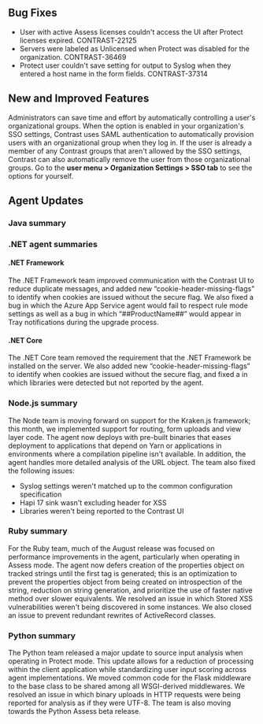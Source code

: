 <!--
title: "Contrast 3.6.7 - August 2019"
description: "Contrast 3.6.7 August 2019"
tags: "3.6.7 August Release Notes"
-->

## Bug Fixes

* User with active Assess licenses couldn't access the UI after Protect licenses expired. CONTRAST-22125
* Servers were labeled as Unlicensed when Protect was disabled for the organization. CONTRAST-36469
* Protect user couldn't save setting for output to Syslog when they entered a host name in the form fields. CONTRAST-37314

## New and Improved Features

Administrators can save time and effort by automatically controlling a user's organizational groups. When the option is enabled in your organization's SSO settings, Contrast uses SAML authentication to automatically provision users with an organizational group when they log in. If the user is already a member of any Contrast groups that aren't allowed by the SSO settings, Contrast can also automatically remove the user from those organizational groups. Go to the **user menu > Organization Settings > SSO tab** to see the options for yourself.

## Agent Updates

### Java summary


### .NET agent summaries

#### .NET Framework 

The .NET Framework team improved communication with the Contrast UI to reduce duplicate messages, and added new “cookie-header-missing-flags” to identify when cookies are issued without the secure flag. We also fixed a bug in which the Azure App Service agent would fail to respect rule mode settings as well as a bug in which “##ProductName##” would appear in Tray notifications during the upgrade process.
 
#### .NET Core

The .NET Core team removed the requirement that the .NET Framework be installed on the server. We also added new “cookie-header-missing-flags” to identify when cookies are issued without the secure flag, and fixed a in which libraries were detected but not reported by the agent.

### Node.js summary 

The Node team is moving forward on support for the Kraken.js framework; this month, we implemented support for routing, form uploads and view layer code. The agent now deploys with pre-built binaries that eases deployment to applications that depend on Yarn or applications in environments where a compilation pipeline isn't available. In addition, the agent handles more detailed analysis of the URL object. The team also fixed the following issues: 

* Syslog settings weren't matched up to the common configuration specification
* Hapi 17 sink wasn't excluding header for XSS
* Libraries weren't being reported to the Contrast UI

### Ruby summary 

For the Ruby team, much of the August release was focused on performance improvements in the agent, particularly when operating in Assess mode. The agent now defers creation of the properties object on tracked strings until the first tag is generated; this is an optimization to prevent the properties object from being created on introspection of the string, reduction on string generation, and prioritize the use of faster native method over slower equivalents. We resolved an issue in which Stored XSS vulnerabilities weren't being discovered in some instances. We also closed an issue to prevent redundant rewrites of ActiveRecord classes.

### Python summary

The Python team released a major update to source input analysis when operating in Protect mode. This update allows for a reduction of processing within the client application while standardizing user input scoring across agent implementations. We moved common code for the Flask middleware to the base class to be shared among all WSGI-derived middlewares. We resolved an issue in which binary uploads in HTTP requests were being reported for analysis as if they were UTF-8. The team is also moving towards the Python Assess beta release.


